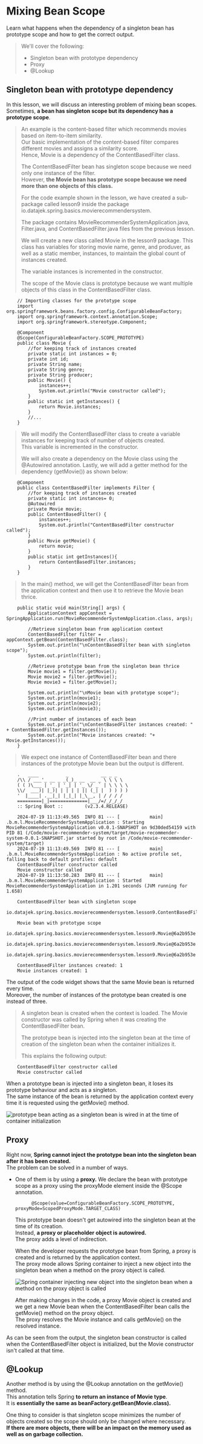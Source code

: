 # Mixing Bean Scope

Learn what happens when the dependency of a singleton bean has prototype scope and how to get the correct output.

> We'll cover the following:
>
> - Singleton bean with prototype dependency
> - Proxy
> - @Lookup

## Singleton bean with prototype dependency

In this lesson, we will discuss an interesting problem of mixing bean scopes.  
Sometimes, **a bean has singleton scope but its dependency has a prototype scope**.

> An example is the content-based filter which recommends movies based on item-to-item similarity.  
> Our basic implementation of the content-based filter compares different movies and assigns a similarity score.  
> Hence, Movie is a dependency of the ContentBasedFilter class.
>
> The ContentBasedFilter bean has singleton scope because we need only one instance of the filter.  
>  However, **the Movie bean has prototype scope because we need more than one objects of this class.**
>
> For the code example shown in the lesson, we have created a sub-package called lesson9 inside the package io.datajek.spring.basics.movierecommendersystem.
>
> The package contains MovieRecommenderSystemApplication.java, Filter.java, and ContentBasedFilter.java files from the previous lesson.
>
> We will create a new class called Movie in the lesson9 package. This class has variables for storing movie name, genre, and produver, as well as a static member, instances, to maintain the global count of instances created.
>
> The variable instances is incremented in the constructor.
>
> The scope of the Movie class is prototype because we want multiple objects of this class in the ContentBasedFilter class.

        // Importing classes for the prototype scope
        import org.springframework.beans.factory.config.ConfigurableBeanFactory;
        import org.springframework.context.annotation.Scope;
        import org.springframework.stereotype.Component;

        @Component
        @Scope(ConfigurableBeanFactory.SCOPE_PROTOTYPE)
        public class Movie {
            //for keeping track of instances created
            private static int instances = 0;
            private int id;
            private String name;
            private String genre;
            private String producer;
            public Movie() {
                instances++;
                System.out.println("Movie constructor called");
            }
            public static int getInstances() {
                return Movie.instances;
            }
            //...
        }

> We will modify the ContentBasedFilter class to create a variable instances for keeping track of number of objects created.  
>  This variable is incremented in the constructor.
>
> We will also create a dependency on the Movie class using the @Autowired annotation.
> Lastly, we will add a getter method for the dependency (getMovie()) as shown below:

        @Component
        public class ContentBasedFilter implements Filter {
            //for keeping track of instances created
            private static int instances= 0;
            @Autowired
            private Movie movie;
            public ContentBasedFilter() {
                instances++;
                System.out.println("ContentBasedFilter constructor called");
            }
            public Movie getMovie() {
                return movie;
            }
            public static int getInstances(){
                return ContentBasedFilter.instances;
            }
        }

> In the main() method, we will get the ContentBasedFilter bean from the application context and then use it to retrieve the Movie bean thrice.

        public static void main(String[] args) {
            ApplicationContext appContext = SpringApplication.run(MovieRecommenderSystemApplication.class, args);

            //Retrieve singleton bean from application context
            ContentBasedFilter filter = appContext.getBean(ContentBasedFilter.class);
            System.out.println("\nContentBasedFilter bean with singleton scope");
            System.out.println(filter);

            //Retrieve prototype bean from the singleton bean thrice
            Movie movie1 = filter.getMovie();
            Movie movie2 = filter.getMovie();
            Movie movie3 = filter.getMovie();

            System.out.println("\nMovie bean with prototype scope");
            System.out.println(movie1);
            System.out.println(movie2);
            System.out.println(movie3);

            //Print number of instances of each bean
            System.out.println("\nContentBasedFilter instances created: " + ContentBasedFilter.getInstances());
            System.out.println("Movie instances created: "+ Movie.getInstances());
        }

> We expect one instance of ContentBasedFilter bean and there instances of the prototype Movie bean but the output is different.

        .   ____          _            __ _ _
        /\\ / ___'_ __ _ _(_)_ __  __ _ \ \ \ \
        ( ( )\___ | '_ | '_| | '_ \/ _` | \ \ \ \
        \\/  ___)| |_)| | | | | || (_| |  ) ) ) )
        '  |____| .__|_| |_|_| |_\__, | / / / /
        =========|_|==============|___/=/_/_/_/
        :: Spring Boot ::        (v2.3.4.RELEASE)

        2024-07-19 11:13:49.565  INFO 81 --- [           main] .b.m.l.MovieRecommenderSystemApplication : Starting MovieRecommenderSystemApplication v0.0.1-SNAPSHOT on 9d30ded54159 with PID 81 (/Code/movie-recommender-system/target/movie-recommender-system-0.0.1-SNAPSHOT.jar started by root in /Code/movie-recommender-system/target)
        2024-07-19 11:13:49.569  INFO 81 --- [           main] .b.m.l.MovieRecommenderSystemApplication : No active profile set, falling back to default profiles: default
        ContentBasedFilter constructor called
        Movie constructor called
        2024-07-19 11:13:50.283  INFO 81 --- [           main] .b.m.l.MovieRecommenderSystemApplication : Started MovieRecommenderSystemApplication in 1.201 seconds (JVM running for 1.658)

        ContentBasedFilter bean with singleton scope
        io.datajek.spring.basics.movierecommendersystem.lesson9.ContentBasedFilter@6ff29830

        Movie bean with prototype scope
        io.datajek.spring.basics.movierecommendersystem.lesson9.Movie@6a2b953e
        io.datajek.spring.basics.movierecommendersystem.lesson9.Movie@6a2b953e
        io.datajek.spring.basics.movierecommendersystem.lesson9.Movie@6a2b953e

        ContentBasedFilter instances created: 1
        Movie instances created: 1

The output of the code widget shows that the same Movie bean is returned every time.  
 Moreover, the number of instances of the prototype bean created is one instead of three.

> A singleton bean is created when the context is loaded. The Movie constructor was called by Spring when it was creating the ContentBasedFilter bean.
>
> The prototype bean is injected into the singleton bean at the time of creation of the singleton bean when the container initializes it.
>
> This explains the following output:

        ContentBasedFilter constructor called
        Movie constructor called

When a prototype bean is injected into a singleton bean, it loses its prototype behaviour and acts as a singleton.  
 The same instance of the bean is returned by the application context every time it is requested using the getMovie() method.

![prototype bean acting as a singleton bean is wired in at the time of container initialization](./images/2-2-prototype-bean-acting-as-a-singleton-bean.png)

## Proxy

Right now, **Spring cannot inject the prototype bean into the singleton bean after it has been created.**  
 The problem can be solved in a number of ways.

- One of them is by using a **proxy.**
  We declare the bean with prototype scope as a proxy using the proxyMode element inside the @Scope annotation.

            @Scope(value=ConfigurableBeanFactory.SCOPE_PROTOTYPE, proxyMode=ScopedProxyMode.TARGET_CLASS)

  This prototype bean doesn't get autowired into the singleton bean at the time of its creation.  
   Instead, **a proxy or placeholder object is autowired.**  
   The proxy adds a level of indirection.

  When the developer requests the prototype bean from Spring, a proxy is created and is returned by the application context.  
   The proxy mode allows Spring container to inject a new object into the singleton bean when a method on the proxy object is called.

  ![Spring container injecting new object into the singleton bean when a method on the proxy object is called](./images/2-3-proxy-mode.png)

  After making changes in the code, a proxy Movie object is created and we get a new Movie bean when the ContentBasedFilter bean calls the getMovie() method on the proxy object.  
   The proxy resolves the Movie instance and calls getMovie() on the resolved instance.

As can be seen from the output, the singleton bean constructor is called when the ContentBasedFilter object is initialized, but the Movie constructor isn't called at that time.

## @Lookup

Another method is by using the @Lookup annotation on the getMovie() method.  
 This annotation tells Spring **to return an instance of Movie type**.  
 It is **essentially the same as beanFactory.getBean(Movie.class).**

One thing to consider is that singleton scope minimizes the number of objects created so the scope should only be changed where necessary.  
 **If there are more objects, there will be an impact on the memory used as well as on garbage collection.**
